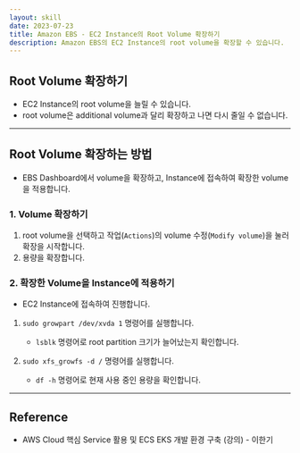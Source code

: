 ```yaml
---
layout: skill
date: 2023-07-23
title: Amazon EBS - EC2 Instance의 Root Volume 확장하기
description: Amazon EBS의 EC2 Instance의 root volume을 확장할 수 있습니다.
---
```



## Root Volume 확장하기

- EC2 Instance의 root volume을 늘릴 수 있습니다.
- root volume은 additional volume과 달리 확장하고 나면 다시 줄일 수 없습니다.


---


## Root Volume 확장하는 방법

- EBS Dashboard에서 volume을 확장하고, Instance에 접속하여 확장한 volume을 적용합니다.


### 1. Volume 확장하기

1. root volume을 선택하고 작업(`Actions`)의 volume 수정(`Modify volume`)을 눌러 확장을 시작합니다.
2. 용량을 확장합니다.


### 2. 확장한 Volume을 Instance에 적용하기

- EC2 Instance에 접속하여 진행합니다.

1. `sudo growpart /dev/xvda 1` 명령어를 실행합니다.
    - `lsblk` 명령어로 root partition 크기가 늘어났는지 확인합니다.

3. `sudo xfs_growfs -d /` 명령어를 실행합니다.
    - `df -h` 명령어로 현재 사용 중인 용량을 확인합니다.


---


## Reference

- AWS Cloud 핵심 Service 활용 및 ECS EKS 개발 환경 구축 (강의) - 이한기

